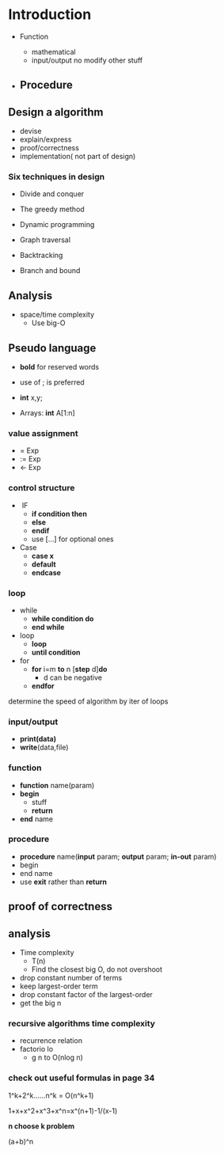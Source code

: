# Introduction

- Function
  - mathematical
  - input/output no modify other stuff

- Procedure
  - 



## Design a algorithm

- devise
- explain/express
- proof/correctness
- implementation( not part of design)



### Six techniques in design

- Divide and conquer 

- The greedy method 

- Dynamic programming 

- Graph traversal 

- Backtracking 

- Branch and bound



## Analysis

- space/time complexity
  - Use big-O



## Pseudo language

- **bold** for reserved words

- use of ; is preferred
- **int** x,y;
- Arrays: **int** A[1:n]



### value assignment

- = Exp
- := Exp
- <- Exp



### control structure

- ​	IF
  - **if condition then**
  - **else**
  - **endif**
  - use [...] for optional ones
- Case
  - **case x**
  - **default**
  - **endcase**

### loop

- while
  - **while condition do**
  - **end while**
- loop
  - **loop**
  - **until condition**
- for
  - **for** i=m **to** n [**step** d]**do** 
    - d can be negative
  - **endfor**



determine the speed of algorithm by iter of loops

### input/output

- **print(data)**
- **write**(data,file)



### function

- **function** name(param)
- **begin**
  - stuff
  - **return**
- **end** name



### procedure

- **procedure** name(**input** param; **output** param; **in-out** param)
- begin
- end name
- use **exit** rather than **return**



## proof of correctness

## analysis

- Time complexity
  - T(n)
  - Find the closest big O, do not overshoot
- drop constant number of terms
- keep largest-order term
- drop constant factor of the largest-order
- get the big n

### recursive algorithms time complexity

- recurrence relation
- factorio lo
  - g n to O(nlog n)

### check out useful formulas in page 34

1^k+2^k......n^k = O(n^k+1)

1+x+x^2+x^3+x^n=x^(n+1)-1/(x-1)

**n choose k problem**

(a+b)^n





